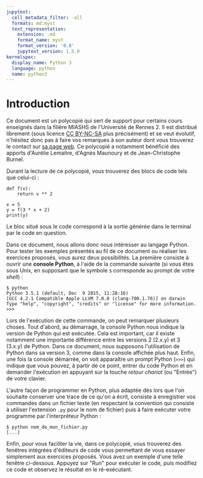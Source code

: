 ```yaml
---
jupytext:
  cell_metadata_filter: -all
  formats: md:myst
  text_representation:
    extension: .md
    format_name: myst
    format_version: '0.8'
    jupytext_version: 1.5.0
kernelspec:
  display_name: Python 3
  language: python
  name: python3
---
```


# Introduction

Ce document est un polycopié qui sert de support pour certains cours enseignés dans la filière MIASHS de l'Université de Rennes 2.
Il est distribué librement (sous licence [CC BY-NC-SA](https://creativecommons.org/licenses/by-nc-sa/4.0/) plus précisément) et se veut évolutif, n'hésitez donc pas à faire vos remarques à son auteur dont vous trouverez le contact sur [sa page web](https://rtavenar.github.io/).
Ce polycopié a notamment bénéficié des apports d'Aurélie Lemaitre, d'Agnès Maunoury et de Jean-Christophe Burnel.

Durant la lecture de ce polycopié, vous trouverez des blocs de code tels que celui-ci :

```{code-cell}
def f(v):
    return v ** 2

x = 5
y = f(3 * x + 2)
print(y)
```

Le bloc situé sous le code correspond à la sortie générée dans le terminal par le code en question.

Dans ce document, nous allons donc nous intéresser au langage Python.
Pour tester les exemples présentés au fil de ce document ou réaliser les exercices proposés, vous aurez deux possibilités.
La première consiste à ouvrir une **console Python**, à l'aide de la commande suivante (si vous êtes sous Unix, en supposant que le symbole `$` corresponde au prompt de votre _shell_) :

```
$ python
Python 3.5.1 (default, Dec  9 2015, 11:28:16)
[GCC 4.2.1 Compatible Apple LLVM 7.0.0 (clang-700.1.76)] on darwin
Type "help", "copyright", "credits" or "license" for more information.
>>>
```

Lors de l'exécution de cette commande, on peut remarquer plusieurs choses.
Tout d'abord, au démarrage, la console Python nous indique la version de Python qui est exécutée.
Cela est important, car il existe notamment une importante différence entre les versions 2 (2.x.y) et 3 (3.x.y) de Python.
Dans ce document, nous supposons l'utilisation de Python dans sa version 3, comme dans la console affichée plus haut.
Enfin, une fois la console démarrée, on voit apparaître un prompt Python (`>>>`) qui indique que vous pouvez, à partir de ce point, entrer du code Python et en demander l'exécution en appuyant sur la touche _retour chariot_ (ou "Entrée") de votre clavier.

L'autre façon de programmer en Python, plus adaptée dès lors que l'on souhaite conserver une trace de ce qu'on a écrit, consiste à enregistrer vos commandes dans un fichier texte (en respectant la convention qui consiste à utiliser l'extension `.py` pour le nom de fichier) puis à faire exécuter votre programme par l'interpréteur Python :

```
$ python nom_de_mon_fichier.py
[...]
```

Enfin, pour vous faciliter la vie, dans ce polycopié, vous trouverez des fenêtres intégrées d'éditeurs de code vous permettant de vous essayer simplement aux exercices proposés.
Vous avez un exemple d'une telle fenêtre ci-dessous.
Appuyez sur "Run" pour exécuter le code, puis modifiez ce code et observez le résultat en le ré-exécutant.

<div id="pad_intro" class="pad"></div>
<script>
    Pythonpad('pad_intro', 
              {'id': 'intro', 
               'title': 'Testez votre solution ici', 
               'src': 'a = 12 * 5\nprint(a)'})
</script>
